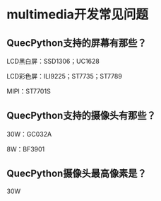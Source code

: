 # multimedia开发常见问题

## QuecPython支持的屏幕有那些？

LCD黑白屏：SSD1306；UC1628

LCD彩色屏：ILI9225；ST7735；ST7789

MIPI：ST7701S

## QuecPython支持的摄像头有那些？

30W：GC032A

8W：BF3901

## QuecPython摄像头最高像素是？

30W